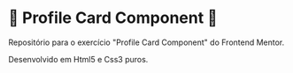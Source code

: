 # 🧑 Profile Card Component 🧑 #
Repositório para o exercício "Profile Card Component" do Frontend Mentor.



Desenvolvido em Html5 e Css3 puros.
